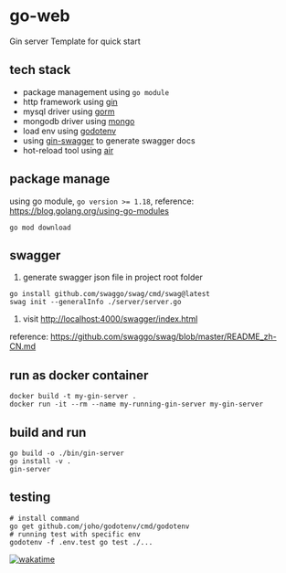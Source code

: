 # go-web

Gin server Template for quick start

## tech stack

* package management using `go module`
* http framework using [gin](https://github.com/gin-gonic/gin)
* mysql driver using [gorm](https://github.com/go-gorm/gorm)
* mongodb driver using [mongo](https://github.com/mongodb/mongo-go-driver)
* load env using [godotenv](https://github.com/joho/godotenv)
* using [gin-swagger](https://github.com/swaggo/gin-swagger) to generate swagger docs
* hot-reload tool using [air](https://github.com/cosmtrek/air)

## package manage

using go module, `go version >= 1.18`, reference: <https://blog.golang.org/using-go-modules>

```shell
go mod download
```

## swagger

1. generate swagger json file in project root folder

```shell
go install github.com/swaggo/swag/cmd/swag@latest
swag init --generalInfo ./server/server.go
```

1. visit <http://localhost:4000/swagger/index.html>

reference: <https://github.com/swaggo/swag/blob/master/README_zh-CN.md>

## run as docker container

```shell
docker build -t my-gin-server .
docker run -it --rm --name my-running-gin-server my-gin-server
```

## build and run

```shell
go build -o ./bin/gin-server
go install -v .
gin-server
```

## testing

```shell
# install command
go get github.com/joho/godotenv/cmd/godotenv
# running test with specific env
godotenv -f .env.test go test ./...
```

[![wakatime](https://wakatime.com/badge/github/pascallin/gin-template.svg)](https://wakatime.com/badge/github/pascallin/gin-template)
